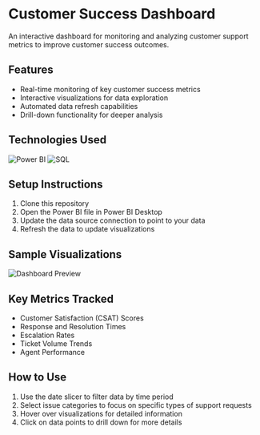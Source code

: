 # Customer Success Dashboard

An interactive dashboard for monitoring and analyzing customer support metrics to improve customer success outcomes.

## Features

- Real-time monitoring of key customer success metrics
- Interactive visualizations for data exploration
- Automated data refresh capabilities
- Drill-down functionality for deeper analysis

## Technologies Used

![Power BI](https://img.shields.io/badge/Power_BI-F2C811?style=for-the-badge&logo=powerbi&logoColor=black)
![SQL](https://img.shields.io/badge/SQL-000?style=for-the-badge&logo=mysql&logoColor=white)

## Setup Instructions

1. Clone this repository
2. Open the Power BI file in Power BI Desktop
3. Update the data source connection to point to your data
4. Refresh the data to update visualizations

## Sample Visualizations

![Dashboard Preview](powerbi/images/dashboard_preview.png)

## Key Metrics Tracked

- Customer Satisfaction (CSAT) Scores
- Response and Resolution Times
- Escalation Rates
- Ticket Volume Trends
- Agent Performance

## How to Use

1. Use the date slicer to filter data by time period
2. Select issue categories to focus on specific types of support requests
3. Hover over visualizations for detailed information
4. Click on data points to drill down for more details
